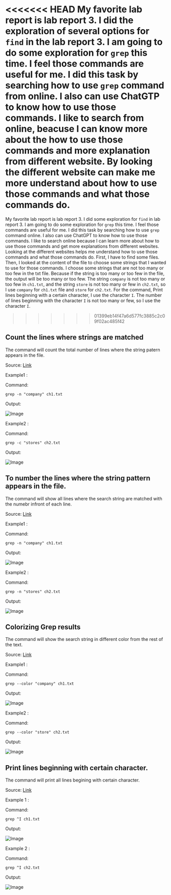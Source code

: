 <<<<<<< HEAD
My favorite lab report is lab report 3. I did the exploration of several options for `find` in the lab report 3. I am going to do some exploration for `grep` this time. I feel those commands are useful for me. I did this task by searching how to use `grep` command from online. I also can use ChatGTP to know how to use those commands. I like to search from online, beacuse I can know more about the how to use those commands and more explanation from different website. By looking the different website can make me more understand  about how to use those commands and what those commands do.
=======
My favorite lab report is lab report 3. I did some exploration for `find` in lab report 3. I am going to do some exploration for `grep` this time. I feel those commands are useful for me. I did this task by searching how to use `grep` command online. I also can use ChatGPT to know how to use those commands. I like to search online because I can learn more about how to use those commands and get more explanations from different websites. Looking at the different websites helps me understand how to use those commands and what those commands do. First, I have to find some files. Then, I looked at the content of the file to choose some strings that I wanted to use for those commands. I choose some strings that are not too many or too few in the txt file. Because if the string is too many or too few in the file, the output will be too many or too few. The string `company` is not too many or too few in `ch1.txt`, and the string `store` is not too many or few in `ch2.txt`, so I use `company` for `ch1.txt` file and `store` for `ch2.txt`. For the command, Print lines beginning with a certain character, I use the character `I`. The number of lines beginning with the character `I` is not too many or few, so I use the character `I`.
>>>>>>> 01399eb14f47a6d577fc3885c2c09f02ac485f42

## Count the lines where strings are matched

The command will count the total number of lines where the string patern appears in the file.

Source: [Link](https://www.digitalocean.com/community/tutorials/grep-command-in-linux-unix)


Example1 :

Command: 

```grep -n "company" ch1.txt```

Output:

![Image](1-1.png)

Example2 :

Command: 

```grep -c "stores" ch2.txt```

Output:

![Image](1-2.png)

## To number the lines where the string pattern appears in the file.

The command will show all lines where the search string are matched with the numebr infront of each line.

Source: [Link](https://www.digitalocean.com/community/tutorials/grep-command-in-linux-unix)

Example1 :

Command:

 ```grep -n "company" ch1.txt```

Output:

![Image](2-1.png)


Example2 :

Command: 

```grep -n "stores" ch2.txt```

Output:

![Image](2-2.png)

## Colorizing Grep results

The command will show the search string in different color from the rest of the text.

Source: [Link](https://www.digitalocean.com/community/tutorials/grep-command-in-linux-unix)


Example1 :

Command:

```grep --color "company" ch1.txt```

Output:

![Image](3-1.png)

Example2 :

Command:

```grep --color "store" ch2.txt```

Output:

![Image](3-2.png)

## Print lines beginning with certain character.

The command will print all lines begining with certain character.

Source: [Link](https://www.digitalocean.com/community/tutorials/grep-command-in-linux-unix)

Example 1 :

Command:

```grep ^I ch1.txt```

Output: 

![Image](4-1.png)

Example 2 :

Command:

```grep ^I ch2.txt```

Output:

![Image](4-2.png)

